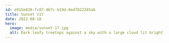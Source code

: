 ```yaml
---
id: e915e838-fc87-467c-b19d-0ed7822265ab
title: Sunset v17
date: 2022-08-18
hero:
  image: media/sunset-17.jpg
  alt: Dark leafy treetops against a sky with a large cloud lit brightly orange by the setting sun.
---
```

